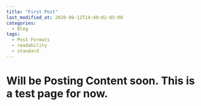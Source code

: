 ```yaml
---
title: "First Post"
last_modified_at: 2020-09-12T14:40:02-05:00
categories:
  - Blog
tags:
  - Post Formats
  - readability
  - standard
---
```


# Will be Posting Content soon. This is a test page for now.
